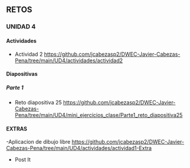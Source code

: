 ## RETOS
### UNIDAD 4

#### Actividades
- Actividad 2
    https://github.com/jcabezasp2/DWEC-Javier-Cabezas-Pena/tree/main/UD4/actividades/actividad2

#### Diapositivas
##### Parte 1
- Reto diapositiva 25
    https://github.com/jcabezasp2/DWEC-Javier-Cabezas-Pena/tree/main/UD4/mini_ejercicios_clase/Parte1_reto_diapositiva25


#### EXTRAS

 -Aplicacion de dibujo libre
   https://github.com/jcabezasp2/DWEC-Javier-Cabezas-Pena/tree/main/UD4/actividades/actividad1-Extra

- Post It
    